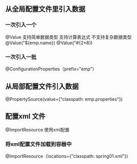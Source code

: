 
## 从全局配置文件里引入数据
### 一次引入一个
@Value 支持简单数据类型  支持计算表达式  不支持复杂数据类型
    @Value("${emp.name})
    @Value("#{2*8})
### 一次引入一批
@ConfigurationProperties（prefix="emp"）
## 从局部配置文件引入数据
@PropertySource(value={"classpath: emp.properties"}) 

## 配置xml 文件
@ImportResource  使用xml配置

### 将xml配置文件加载到容器中
@ImportResource（locations={"classpath: spring01.xml"})


